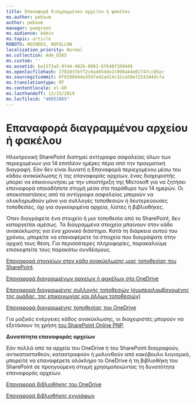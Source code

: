 ```yaml
---
title: Επαναφορά διαγραμμένου αρχείου ή φακέλου
ms.author: pebaum
author: pebaum
manager: pamgreen
ms.audience: Admin
ms.topic: article
ROBOTS: NOINDEX, NOFOLLOW
localization_priority: Normal
ms.collection: Adm_O365
ms.custom: ''
ms.assetid: ba1573a5-9f44-482b-8082-6f648f169449
ms.openlocfilehash: 2702837bff2c0a465dde2c090a44e02747cc85ec
ms.sourcegitcommit: 0f0186044a3597e42ad14c32ca58e7224344dcfa
ms.translationtype: MT
ms.contentlocale: el-GR
ms.lasthandoff: 12/15/2019
ms.locfileid: "40051065"
---
```

# <a name="restore-a-deleted-file-or-folder"></a>Επαναφορά διαγραμμένου αρχείου ή φακέλου

Ηλεκτρονική SharePoint διατηρεί αντίγραφα ασφαλείας όλων των περιεχομένων για 14 επιπλέον ημέρες πέρα από την πραγματική διαγραφή. Εάν δεν είναι δυνατή η Επαναφορά περιεχομένου μέσω του κάδου ανακύκλωσης ή της επαναφοράς αρχείων, ένας διαχειριστής μπορεί να επικοινωνήσει με την υποστήριξη της Microsoft για να ζητήσει επαναφορά οποιαδήποτε στιγμή μέσα στο παράθυρο των 14 ημερών. Οι αποκαταστάσεις από τα αντίγραφα ασφαλείας μπορούν να ολοκληρωθούν μόνο για συλλογές τοποθεσιών ή δευτερεύουσες τοποθεσίες, όχι για συγκεκριμένα αρχεία, λίστες ή βιβλιοθήκες.

Όταν διαγράφετε ένα στοιχείο ή μια τοποθεσία από το SharePoint, δεν καταργείται αμέσως. Τα διαγραμμένα στοιχεία μπαίνουν στον κάδο ανακύκλωσης για ένα χρονικό διάστημα. Κατά τη διάρκεια αυτού του χρόνου, μπορείτε να επαναφέρετε τα στοιχεία που διαγράψατε στην αρχική τους θέση. Για περισσότερες πληροφορίες, παρακαλούμε επισκεφτείτε τους παρακάτω συνδέσμους.

[Επαναφορά στοιχείων στον κάδο ανακύκλωσης μιας τοποθεσίας του SharePoint](https://support.office.com/article/restore-deleted-items-from-the-site-collection-recycle-bin-5fa924ee-16d7-487b-9a0a-021b9062d14b).

[Επαναφορά διαγραμμένων αρχείων ή φακέλων στο OneDrive](https://support.office.com/article/Restore-deleted-files-or-folders-in-OneDrive-949ada80-0026-4db3-a953-c99083e6a84f)

[Επαναφορά διαγραμμένης συλλογής τοποθεσιών (συμπεριλαμβανομένης της ομάδας, της επικοινωνίας και άλλων τοποθεσιών)](https://docs.microsoft.com/sharepoint/restore-deleted-site-collection)

[Επαναφορά διαγραμμένης τοποθεσίας του OneDrive](https://docs.microsoft.com/onedrive/restore-deleted-onedrive)

Για μαζικές ενέργειες κάδος ανακύκλωσης, οι διαχειριστές μπορούν να εξετάσουν τη χρήση [του SharePoint Online PNP](https://docs.microsoft.com/powershell/sharepoint/sharepoint-pnp/sharepoint-pnp-cmdlets?view=sharepoint-ps).

**Δυνατότητα επαναφοράς αρχείων**

Εάν πολλά από τα αρχεία του OneDrive ή του SharePoint διαγραφούν, αντικατασταθούν, καταστραφούν ή μολυνθούν από κακόβουλο λογισμικό, μπορείτε να επαναφέρετε ολόκληρο το OneDrive ή τη βιβλιοθήκη του SharePoint σε προηγούμενη στιγμή χρησιμοποιώντας τη δυνατότητα επαναφοράς αρχείων.

[Επαναφορά βιβλιοθήκης του OneDrive](https://support.office.com/article/restore-your-onedrive-fa231298-759d-41cf-bcd0-25ac53eb8a15)

[Επαναφορά βιβλιοθήκης εγγράφων](https://support.office.com/article/restore-a-document-library-317791c3-8bd0-4dfd-8254-3ca90883d39a)

